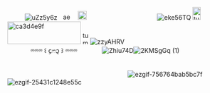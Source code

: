 ㅤㅤㅤ![uZz5y6z](https://github.com/user-attachments/assets/078de588-c85d-4187-96cb-760acbfa896d)ㅤ<img width="20" height="15" alt="ae8dad0e (1)" src="https://github.com/user-attachments/assets/61430a10-a7cd-4f17-9de0-fc22d6aae426" />ㅤ<img width="20" height="20" alt="abf7d94e" src="https://github.com/user-attachments/assets/cbef43b9-bbbe-4a58-85c0-7d998a097a21" />
ㅤㅤㅤㅤㅤㅤㅤㅤㅤㅤㅤㅤ![eke56TQ](https://github.com/user-attachments/assets/d84c04ba-e34d-4501-be22-bcf0592b9e0b)
<img width="18" height="29" alt="tumblr_inline_mygcnrOCc51s30exo" src="https://github.com/user-attachments/assets/be6e1832-8821-4283-8f86-55aba7afbaea" /><img width="165" height="51" alt="ca3d4e9f" src="https://github.com/user-attachments/assets/cf7d1413-4d77-4d91-a46e-42fc1223bca1" /> <img width="17" height="28" alt="tumblr_inline_mygcnpjT6y1s30exo" src="https://github.com/user-attachments/assets/bbf20437-8b8f-4ae6-9197-cbd5cb97722b" />![zzyAHRV](https://github.com/user-attachments/assets/38894ac6-ce67-4f36-a3b0-0feb9a59e083)
ㅤㅤㅤㅤㅤㅤㅤㅤㅤㅤㅤㅤㅤㅤㅤㅤㅤㅤㅤㅤㅤㅤ⏔⏔⏔ ꒰ ᧔ෆ᧓ ꒱ ⏔⏔⏔ ㅤㅤㅤㅤ![Zhiu74D](https://github.com/user-attachments/assets/a9dca571-b3b9-4f0d-9d6e-c050ff00372a)![2KMSgGq (1)](https://github.com/user-attachments/assets/1faf588e-da51-421f-8ae3-8d3da4fac1fc)ㅤㅤㅤㅤㅤㅤㅤㅤㅤㅤㅤㅤㅤ

ㅤㅤㅤㅤㅤㅤㅤㅤㅤㅤㅤㅤㅤㅤㅤㅤㅤㅤㅤㅤㅤ![ezgif-756764bab5bc7f](https://github.com/user-attachments/assets/96d2e3f6-38c6-4ecc-9524-1667f45285a4)![ezgif-25431c1248e55c](https://github.com/user-attachments/assets/01037a76-99b8-433c-9ee6-307993486225)









